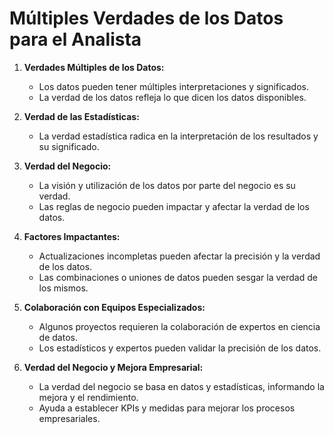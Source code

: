 # Múltiples Verdades de los Datos para el Analista

1. **Verdades Múltiples de los Datos:**
   - Los datos pueden tener múltiples interpretaciones y significados.
   - La verdad de los datos refleja lo que dicen los datos disponibles.

2. **Verdad de las Estadísticas:**
   - La verdad estadística radica en la interpretación de los resultados y su significado.

3. **Verdad del Negocio:**
   - La visión y utilización de los datos por parte del negocio es su verdad.
   - Las reglas de negocio pueden impactar y afectar la verdad de los datos.

4. **Factores Impactantes:**
   - Actualizaciones incompletas pueden afectar la precisión y la verdad de los datos.
   - Las combinaciones o uniones de datos pueden sesgar la verdad de los mismos.

5. **Colaboración con Equipos Especializados:**
   - Algunos proyectos requieren la colaboración de expertos en ciencia de datos.
   - Los estadísticos y expertos pueden validar la precisión de los datos.

6. **Verdad del Negocio y Mejora Empresarial:**
   - La verdad del negocio se basa en datos y estadísticas, informando la mejora y el rendimiento.
   - Ayuda a establecer KPIs y medidas para mejorar los procesos empresariales.

